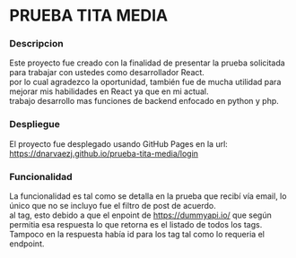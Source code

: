 # PRUEBA TITA MEDIA

### Descripcion

Este proyecto fue creado con la finalidad de presentar la prueba solicitada para trabajar con ustedes como desarrollador React.\
por lo cual agradezco la oportunidad, también fue de mucha utilidad para mejorar mis habilidades en React ya que en mi actual.\
trabajo desarrollo mas funciones de backend enfocado en python y php.

### Despliegue

El proyecto fue desplegado usando GitHub Pages en la url: https://dnarvaezj.github.io/prueba-tita-media/login

### Funcionalidad

La funcionalidad es tal como se detalla en la prueba que recibí vía email, lo único que no se incluyo fue el filtro de post de acuerdo.\
al tag, esto debido a que el enpoint de https://dummyapi.io/ que según permitia esa respuesta lo que retorna es el listado de todos los tags.\
Tampoco en la respuesta había id para los tag tal como lo requeria el endpoint.


